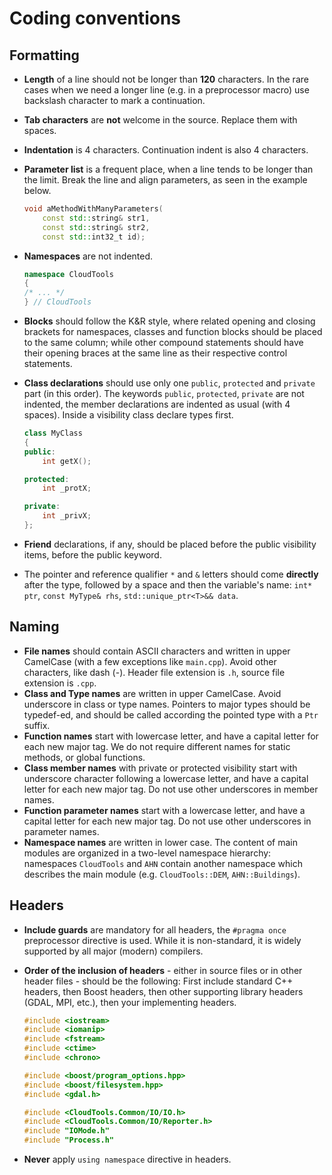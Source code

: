 Coding conventions
=================

Formatting
----------

- **Length** of a line should not be longer than **120** characters. In the rare
  cases when we need a longer line (e.g. in a preprocessor macro) use backslash
  character to mark a continuation.
- **Tab characters** are **not** welcome in the source. Replace them with
  spaces.
- **Indentation** is 4 characters. Continuation indent is also 4 characters.
- **Parameter list** is a frequent place, when a line tends to be longer than
  the limit. Break the line and align parameters, as seen in the example below.

  ```cpp
  void aMethodWithManyParameters(
      const std::string& str1,
      const std::string& str2,
      const std::int32_t id);
  ```
- **Namespaces** are not indented.

  ```cpp
  namespace CloudTools
  {
  /* ... */
  } // CloudTools
  ```
- **Blocks** should follow the K&R style, where related opening and closing 
  brackets for namespaces, classes and function blocks should be placed to the 
  same column; while other compound statements should have their opening braces 
  at the same line as their respective control statements.
- **Class declarations** should use only one `public`, `protected` and
  `private` part (in this order). The keywords `public`, `protected`,
  `private` are not indented, the member declarations are indented as usual
  (with 4 spaces). Inside a visibility class declare types first.

  ```cpp
  class MyClass
  {
  public:
      int getX();

  protected:
      int _protX;

  private:
      int _privX;
  };
  ```
- **Friend** declarations, if any, should be placed before the public
  visibility items, before the public keyword.
- The pointer and reference qualifier `*` and `&` letters should come
  **directly** after the type, followed by a space and then the variable's name:
  `int* ptr`, `const MyType& rhs`, `std::unique_ptr<T>&& data`.

Naming
------

- **File names** should contain ASCII characters and written in upper CamelCase 
  (with a few exceptions like `main.cpp`). Avoid other characters, like dash (-).
  Header file extension is `.h`, source file extension is `.cpp`.
- **Class and Type names** are written in upper CamelCase. Avoid underscore in class
  or type names. Pointers to major types should be typedef-ed, and should be
  called according the pointed type with a `Ptr` suffix.
- **Function names** start with lowercase letter, and have a capital letter for
  each new major tag. We do not require different names for static methods, or
  global functions.
- **Class member names** with private or protected visibility start with 
  underscore character following a lowercase letter, and have a capital letter 
  for each new major tag. Do not use other underscores in member names.
- **Function parameter names** start with a lowercase letter, and have a capital 
  letter for each new major tag. Do not use other underscores in parameter names.
- **Namespace names** are written in lower case. The content of main modules are 
  organized in a two-level namespace hierarchy: namespaces `CloudTools` and `AHN` 
  contain another namespace which describes the main module (e.g. `CloudTools::DEM`, 
  `AHN::Buildings`).

Headers
-------

- **Include guards** are mandatory for all headers, the `#pragma once` 
  preprocessor directive is used.  While it is non-standard, it is widely supported 
  by all major (modern) compilers.
- **Order of the inclusion of headers** - either in source files or in other
  header files - should be the following: First include standard C++ headers,
  then Boost headers, then other supporting library headers (GDAL, MPI, etc.), 
  then your implementing headers.

  ```cpp
  #include <iostream>
  #include <iomanip>
  #include <fstream>
  #include <ctime>
  #include <chrono>

  #include <boost/program_options.hpp>
  #include <boost/filesystem.hpp>
  #include <gdal.h>

  #include <CloudTools.Common/IO/IO.h>
  #include <CloudTools.Common/IO/Reporter.h>
  #include "IOMode.h"
  #include "Process.h"
  ```
- **Never** apply `using namespace` directive in headers.
